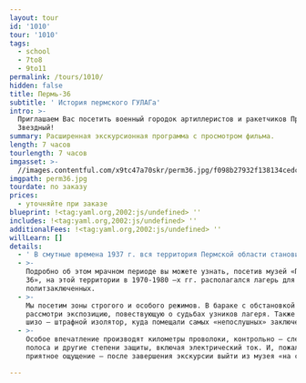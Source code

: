 ```yaml
---
layout: tour
id: '1010'
tour: '1010'
tags:
  - school
  - 7to8
  - 9to11
permalink: /tours/1010/
hidden: false
title: Пермь-36
subtitle: ' История пермского ГУЛАГа'
intro: >-
  Приглашаем Вас посетить военный городок артиллеристов и ракетчиков Прикамья –
  Звездный!
summary: Расширенная экскурсионная программа с просмотром фильма.
length: 7 часов
tourlength: 7 часов
imgasset: >-
  //images.contentful.com/x9tc47a70skr/perm36.jpg/f098b27932f138134cedcc9a9bc9da3a/perm36.jpg
imgpath: perm36.jpg
tourdate: по заказу
prices:
  - уточняйте при заказе
blueprint: !<tag:yaml.org,2002:js/undefined> ''
includes: !<tag:yaml.org,2002:js/undefined> ''
additionalFees: !<tag:yaml.org,2002:js/undefined> ''
willLearn: []
details:
  - ' В смутные времена 1937 г. вся территория Пермской области становится фактически учреждением ГУЛАГа. «Край волчих стай» - так называли заключенные Прикаье. И на это были основания – побеги из лесных лагерей были практически невозможны. У огромной части пермской интеллигенции – от инженеров до балерин и преподавателей - в биографии вы увидите - «был осужден», «отбывал наказание»…'
  - >-
    Подробно об этом мрачном периоде вы можете узнать, посетив музей «Пермь –
    36», на этой территории в 1970-1980 –х гг. располагался лагерь для
    политзаключенных.
  - >-
    Мы посетим зоны строгого и особого режимов. В бараке с обстановкой тех лет
    рассмотри экспозицию, повествующую о судьбах узников лагеря. Также увидим
    шизо – штрафной изолятор, куда помещали самых «непослушных» заключенных.
  - >-
    Особое впечатление производят километры проволоки, контрольно – следовая
    полоса и другие степени защиты, включая электрический ток. И, пожалуй, самое
    приятное ощущение – после завершения экскурсии выйти из музея «на свободу». 

---
```


